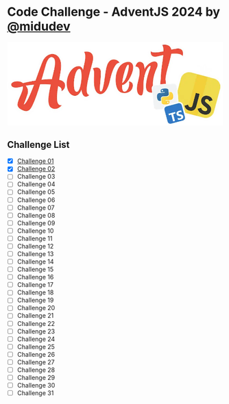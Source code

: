 # Code Challenge - AdventJS 2024 by [@midudev](https://github.com/midudev)

![AdventJS](/assets/logo.webp "Logo of adventJS")

## Challenge List

- [x] [Challenge 01](challenge01/challenge1.md)
- [x] [Challenge 02](challenge02/challenge2.md)
- [ ] Challenge 03
- [ ] Challenge 04
- [ ] Challenge 05
- [ ] Challenge 06
- [ ] Challenge 07
- [ ] Challenge 08
- [ ] Challenge 09
- [ ] Challenge 10
- [ ] Challenge 11
- [ ] Challenge 12
- [ ] Challenge 13
- [ ] Challenge 14
- [ ] Challenge 15
- [ ] Challenge 16
- [ ] Challenge 17
- [ ] Challenge 18
- [ ] Challenge 19
- [ ] Challenge 20
- [ ] Challenge 21
- [ ] Challenge 22
- [ ] Challenge 23
- [ ] Challenge 24
- [ ] Challenge 25
- [ ] Challenge 26
- [ ] Challenge 27
- [ ] Challenge 28
- [ ] Challenge 29
- [ ] Challenge 30
- [ ] Challenge 31
